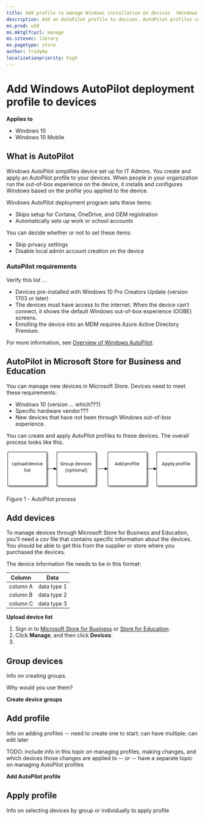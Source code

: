 ```yaml
---
title: Add profile to manage Windows installation on devices  (Windows 10)
description: Add an AutoPilot profile to devices. AutoPilot profiles control what is included in Windows set up experience for your employees. 
ms.prod: w10
ms.mktglfcycl: manage
ms.sitesec: library
ms.pagetype: store
author: TrudyHa
localizationpriority: high
---
```


# Add Windows AutoPilot deployment profile to devices

**Applies to**

-   Windows 10
-   Windows 10 Mobile

## What is AutoPilot
Windows AutoPilot simplifies device set up for IT Admins. You create and apply an AutoPilot profile to your devices. When people in your organization run the out-of-box experience on the device, it installs and configures Windows based on the profile you applied to the device. 

Windows AutoPilot deployment program sets these items:
- Skips setup for Cortana, OneDrive, and OEM registration
- Automatically sets up work or school accounts

You can decide whether or not to set these items:
- Skip privacy settings
- Disable local admin account creation on the device



### AutoPilot requirements
Verify this list ... 
- Devices pre-installed with Windows 10 Pro Creators Update (version 1703 or later) 
- The devices must have access to the internet. When the device can’t connect, it shows the default Windows out-of-box experience (OOBE) screens.
- Enrolling the device into an MDM requires Azure Active Directory Premium.

For more information, see [Overview of Windows AutoPilot](https://review.docs.microsoft.com/en-us/windows/deployment/windows-10-auto-pilot?branch=dh-autopilot11975619).

## AutoPilot in Microsoft Store for Business and Education
You can manage new devices in Microsoft Store. Devices need to meet these requirements:
- Windows 10 (version ... which???)
- Specific hardware vendor???
- New devices that have not been through Windows out-of-box experience. 

You can create and apply AutoPilot profiles to these devices. The overall process looks like this. 

![Block diagram with main steps for using AutoPilot in Microsoft Store for Business: upload device list; group devices (this step is optional); add profile; and apply profile.](images/autopilot-process.png)

Figure 1 - AutoPilot process

## Add devices
To manage devices through Microsoft Store for Business and Education, you'll need a csv file that contains specific information about the devices. You should be able to get this from the supplier or store where you purchased the devices. 

The device information file needs to be in this format:

| Column    | Data |
| --------- | ---- |
| column A | data type 1|
| column B | data type 2|
| column C | data type 3|

**Upload device list**
1. Sign in to [Microsoft Store for Business](http://businessstore.microsoft.com) or [Store for Education](https://educationstore.microsoft.com). 
2. Click **Manage**, and then click **Devices**.
3. 

## Group devices
Info on creating groups.

Why would you use them?

**Create device groups**

## Add profile
Info on adding profiles -- need to create one to start; can have multiple; can edit later

TODO: include info in this topic on managing profiles, making changes, and which devices those changes are applied to -- or -- have a separate topic on managing AutoPilot profiles

**Add AutoPilot profile**

## Apply profile
Info on selecting devices by group or individually to apply profile
